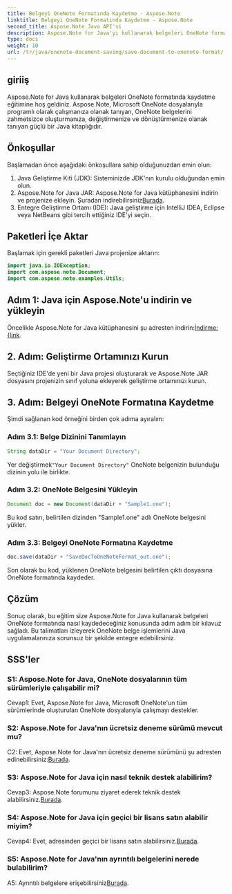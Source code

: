 ```yaml
---
title: Belgeyi OneNote Formatında Kaydetme - Aspose.Note
linktitle: Belgeyi OneNote Formatında Kaydetme - Aspose.Note
second_title: Aspose.Note Java API'si
description: Aspose.Note for Java'yı kullanarak belgeleri OneNote formatında nasıl kaydedeceğinizi öğrenin. Sorunsuz entegrasyon için adım adım kılavuzumuzu izleyin.
type: docs
weight: 10
url: /tr/java/onenote-document-saving/save-document-to-onenote-format/
---
```

## giriiş

Aspose.Note for Java kullanarak belgeleri OneNote formatında kaydetme eğitimine hoş geldiniz. Aspose.Note, Microsoft OneNote dosyalarıyla programlı olarak çalışmanıza olanak tanıyan, OneNote belgelerini zahmetsizce oluşturmanıza, değiştirmenize ve dönüştürmenize olanak tanıyan güçlü bir Java kitaplığıdır.

## Önkoşullar

Başlamadan önce aşağıdaki önkoşullara sahip olduğunuzdan emin olun:

1. Java Geliştirme Kiti (JDK): Sisteminizde JDK'nın kurulu olduğundan emin olun.
2.  Aspose.Note for Java JAR: Aspose.Note for Java kütüphanesini indirin ve projenize ekleyin. Şuradan indirebilirsiniz[Burada](https://releases.aspose.com/note/java/).
3. Entegre Geliştirme Ortamı (IDE): Java geliştirme için IntelliJ IDEA, Eclipse veya NetBeans gibi tercih ettiğiniz IDE'yi seçin.

## Paketleri İçe Aktar

Başlamak için gerekli paketleri Java projenize aktarın:

```java
import java.io.IOException;
import com.aspose.note.Document;
import com.aspose.note.examples.Utils;
```

## Adım 1: Java için Aspose.Note'u indirin ve yükleyin

Öncelikle Aspose.Note for Java kütüphanesini şu adresten indirin:[İndirme: {link](https://releases.aspose.com/note/java/).

## 2. Adım: Geliştirme Ortamınızı Kurun

Seçtiğiniz IDE'de yeni bir Java projesi oluşturarak ve Aspose.Note JAR dosyasını projenizin sınıf yoluna ekleyerek geliştirme ortamınızı kurun.

## 3. Adım: Belgeyi OneNote Formatına Kaydetme

Şimdi sağlanan kod örneğini birden çok adıma ayıralım:

### Adım 3.1: Belge Dizinini Tanımlayın

```java
String dataDir = "Your Document Directory";
```

 Yer değiştirmek`"Your Document Directory"` OneNote belgenizin bulunduğu dizinin yolu ile birlikte.

### Adım 3.2: OneNote Belgesini Yükleyin

```java
Document doc = new Document(dataDir + "Sample1.one");
```

Bu kod satırı, belirtilen dizinden "Sample1.one" adlı OneNote belgesini yükler.

### Adım 3.3: Belgeyi OneNote Formatına Kaydetme

```java
doc.save(dataDir + "SaveDocToOneNoteFormat_out.one");
```

Son olarak bu kod, yüklenen OneNote belgesini belirtilen çıktı dosyasına OneNote formatında kaydeder.

## Çözüm

Sonuç olarak, bu eğitim size Aspose.Note for Java kullanarak belgeleri OneNote formatında nasıl kaydedeceğiniz konusunda adım adım bir kılavuz sağladı. Bu talimatları izleyerek OneNote belge işlemlerini Java uygulamalarınıza sorunsuz bir şekilde entegre edebilirsiniz.

## SSS'ler

### S1: Aspose.Note for Java, OneNote dosyalarının tüm sürümleriyle çalışabilir mi?

Cevap1: Evet, Aspose.Note for Java, Microsoft OneNote'un tüm sürümlerinde oluşturulan OneNote dosyalarıyla çalışmayı destekler.

### S2: Aspose.Note for Java'nın ücretsiz deneme sürümü mevcut mu?

 C2: Evet, Aspose.Note for Java'nın ücretsiz deneme sürümünü şu adresten edinebilirsiniz:[Burada](https://releases.aspose.com/).

### S3: Aspose.Note for Java için nasıl teknik destek alabilirim?

 Cevap3: Aspose.Note forumunu ziyaret ederek teknik destek alabilirsiniz.[Burada](https://forum.aspose.com/c/note/28).

### S4: Aspose.Note for Java için geçici bir lisans satın alabilir miyim?

 Cevap4: Evet, adresinden geçici bir lisans satın alabilirsiniz.[Burada](https://purchase.aspose.com/temporary-license/).

### S5: Aspose.Note for Java'nın ayrıntılı belgelerini nerede bulabilirim?

 A5: Ayrıntılı belgelere erişebilirsiniz[Burada](https://reference.aspose.com/note/java/).